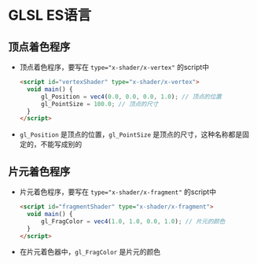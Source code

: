 # GLSL ES语言

## 顶点着色程序

+ 顶点着色程序，要写在 `type="x-shader/x-vertex"` 的script中

  ```html
  <script id="vertexShader" type="x-shader/x-vertex">
    void main() {
        gl_Position = vec4(0.0, 0.0, 0.0, 1.0); // 顶点的位置
        gl_PointSize = 100.0; // 顶点的尺寸
    }
  </script>
  ```

+ `gl_Position` 是顶点的位置，`gl_PointSize` 是顶点的尺寸，这种名称都是固定的，不能写成别的

## 片元着色程序

+ 片元着色程序，要写在 `type="x-shader/x-fragment"` 的script中

  ```html
  <script id="fragmentShader" type="x-shader/x-fragment">
    void main() {
        gl_FragColor = vec4(1.0, 1.0, 0.0, 1.0); // 片元的颜色
    }
  </script>
  ```

+ 在片元着色器中，`gl_FragColor` 是片元的颜色


